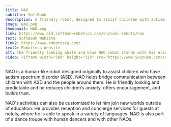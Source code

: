 ```yaml
---
title: NAO
subtitle: SoftBank
description: A friendly robot, designed to assist children with autism, can also provide hotel service, speak multiple languages, and dance.
image: NAO.png
thumbnail: NAO.png
link: https://www.ald.softbankrobotics.com/en/cool-robots/nao
text: SoftBank Website
link2: https://www.robotteca.com/
text2: Robotteca Website
alt: The friendly looking white and blue NAO robot stands with his elbows bent and looks forward.
video: <iframe width="560" height="315" src="https://www.youtube.com/embed/sZttGZ8e5Ug" frameborder="0" allowfullscreen></iframe>
---
```

NAO is a human-like robot designed originally to assist children who have autism spectrum disorder (ASD). NAO helps bridge communication between children with ASD and the people around them. He is friendly looking and predictable and he reduces children’s anxiety, offers encouragement, and builds trust.

NAO's activities can also be customized to let him join new worlds outside of education. He provides reception and concierge services for guests at hotels, where he is able to speak in a variety of languages. NAO is also part of a dance troupe with human dancers and with other NAOs.
